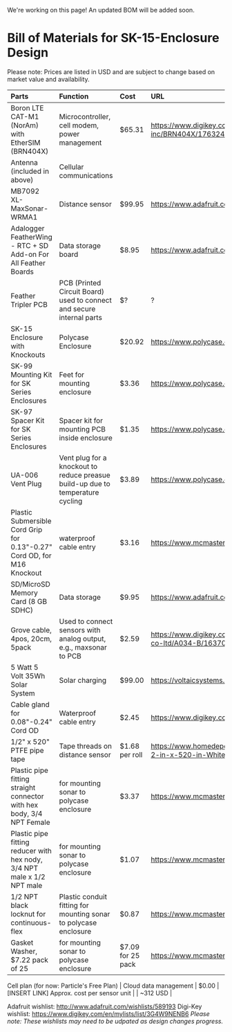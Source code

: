 We're working on this page! An updated BOM will be added soon.

# Bill of Materials for SK-15-Enclosure Design
Please note: Prices are listed in USD and are subject to change based on market value and availability.


Parts | Function | Cost | URL
| :---------------- | :------ | :---- | :---- |
Boron LTE CAT-M1 (NorAm) with EtherSIM (BRN404X) | Microcontroller, cell modem, power management | $65.31 | https://www.digikey.com/en/products/detail/particle-industries-inc/BRN404X/17632424
Antenna (included in above) | Cellular communications | |
MB7092 XL-MaxSonar-WRMA1 | Distance sensor | $99.95 | https://www.adafruit.com/product/1137
Adalogger FeatherWing - RTC + SD Add-on For All Feather Boards | Data storage board | $8.95 | https://www.adafruit.com/product/2922
Feather Tripler PCB | PCB (Printed Circuit Board) used to connect and secure internal parts  | $? | ?
SK-15 Enclosure with Knockouts | Polycase Enclosure | $20.92 | https://www.polycase.com/sk-15 
SK-99 Mounting Kit for SK Series Enclosures | Feet for mounting enclosure | $3.36 | https://www.polycase.com/sk-99
SK-97 Spacer Kit for SK Series Enclosures	| Spacer kit for mounting PCB inside enclosure | $1.35 | https://www.polycase.com/sk-97 
UA-006 Vent Plug | Vent plug for a knockout to reduce preasue build-up due to temperature cycling | $3.89 | https://www.polycase.com/ua-006 
Plastic Submersible Cord Grip for 0.13"-0.27" Cord OD, for M16 Knockout | waterproof cable entry | $3.16 | https://www.mcmaster.com/7310K52/
SD/MicroSD Memory Card (8 GB SDHC) | Data storage | $9.95 | https://www.adafruit.com/product/1294
Grove cable, 4pos, 20cm, 5pack | Used to connect sensors with analog output, e.g.,  maxsonar to PCB | $2.59 | https://www.digikey.com/en/products/detail/m5stack-technology-co-ltd/A034-B/16370068 
5 Watt 5 Volt 35Wh Solar System | Solar charging | $99.00 | https://voltaicsystems.com/5-watt-5-volt-35wh-solar-system/
Cable gland for 0.08"-0.24" Cord OD | Waterproof cable entry | $2.45 | https://www.digikey.com/en/products/detail/lapp/S2209/11200603
1/2" x 520" PTFE pipe tape | Tape threads on distance sensor | $1.68 per roll | https://www.homedepot.com/p/William-H-Harvey-Company-1-2-in-x-520-in-White-PTFE-Tape-177333/100025685
Plastic pipe fitting straight connector with hex body, 3/4 NPT Female	| for mounting sonar to polycase enclosure | $3.37  | https://www.mcmaster.com/48335K143/
Plastic pipe fitting  reducer with hex nody, 3/4 NPT male x 1/2 NPT male |	for mounting sonar to polycase enclosure | $1.07 |  https://www.mcmaster.com/48335K167/ 
1/2 NPT black locknut for continuous-flex | Plastic conduit fitting	for mounting sonar to polycase enclosure | $0.87 | https://www.mcmaster.com/3185K112/ 
Gasket Washer, $7.22 pack of 25 |	for mounting sonar to polycase enclosure| $7.09 for 25 pack | https://www.mcmaster.com/5456K21/ 

Cell plan (for now: Particle's Free Plan) | Cloud data management | $0.00 | [INSERT LINK]
Approx. cost per sensor unit | | ~312 USD |

Adafruit wishlist: http://www.adafruit.com/wishlists/589193
Digi-Key wishlist: https://www.digikey.com/en/mylists/list/3G4W9NENB6
*Please note: These wishlists may need to be udpated as design changes progress.*

